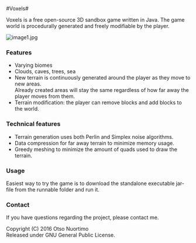 #Voxels#

Voxels is a free open-source 3D sandbox game written in Java. The game world is procedurally generated and freely modifiable by the player.

    

![image1.jpg](https://bitbucket.org/repo/5Mknbj/images/958740802-image1.jpg)

### Features ###

* Varying biomes
* Clouds, caves, trees, sea
* New terrain is continuously generated around the player as they move to new areas.  
Already created areas will stay the same regardless of how far away the player moves from them.
* Terrain modification: the player can remove blocks and add blocks to the world.

### Technical features ###

* Terrain generation uses both Perlin and Simplex noise algorithms.
* Data compression for far away terrain to minimize memory usage.
* Greedy meshing to minimize the amount of quads used to draw the terrain.

### Usage ###

Easiest way to try the game is to download the standalone executable jar-file from the runnable folder and run it.

### Contact ###

If you have questions regarding the project, please contact me.

Copyright (C) 2016 Otso Nuortimo  
Released under GNU General Public License.